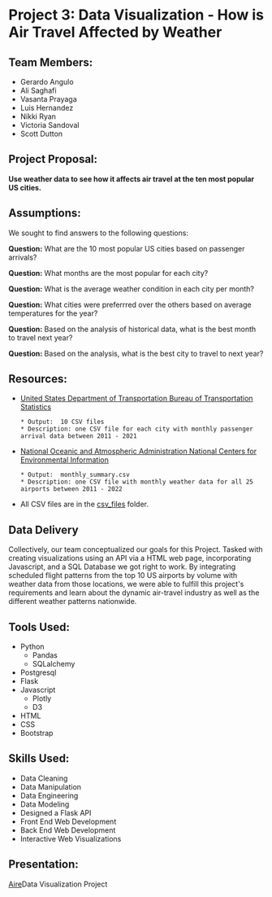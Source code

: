 # Project 3: Data Visualization - How is Air Travel Affected by Weather

## Team Members:
* Gerardo Angulo
* Ali Saghafi
* Vasanta Prayaga
* Luis Hernandez
* Nikki Ryan
* Victoria Sandoval
* Scott Dutton

## Project Proposal:

**Use weather data to see how it affects air travel at the ten most popular US cities.**

## Assumptions:

We sought to find answers to the following questions:

  **Question:** What are the 10 most popular US cities based on passenger arrivals?
  
  **Question:** What months are the most popular for each city?

  **Question:** What is the average weather condition in each city per month?

  **Question:** What cities were preferrred over the others based on average temperatures for the year?

  **Question:** Based on the analysis of historical data, what is the best month to travel next year?

  **Question:** Based on the analysis, what is the best city to travel to next year?

  ## Resources:

  * [United States Department of Transportation Bureau of Transportation Statistics](https://www.transtats.bts.gov/Data_Elements.aspx?Data=1)

  		* Output:  10 CSV files
  		* Description: one CSV file for each city with monthly passenger arrival data between 2011 - 2021 

  * [National Oceanic and Atmospheric Administration National Centers for Environmental Information](https://www.ncdc.noaa.gov/cdo-web/search)

  		* Output:  monthly_summary.csv 
  		* Description: one CSV file with monthly weather data for all 25 airports between 2011 - 2022

  * All CSV files are in the [csv_files](csv_files) folder.

## Data Delivery

Collectively, our team conceptualized our goals for this Project. Tasked with creating visualizations using an API via a HTML web page, incorporating Javascript, and a SQL Database we got right to work. By integrating scheduled flight patterns from the top 10 US airports by volume with weather data from those locations, we were able to fulfill this project's requirements and learn about the dynamic air-travel industry as well as the different weather patterns nationwide.

## Tools Used:
* Python
  * Pandas
  * SQLalchemy
* Postgresql
* Flask
* Javascript
  * Plotly
  * D3
* HTML
* CSS
* Bootstrap

## Skills Used:
* Data Cleaning
* Data Manipulation
* Data Engineering
* Data Modeling
* Designed a Flask API
* Front End Web Development
* Back End Web Development
* Interactive Web Visualizations

## Presentation:

[Aire](https://docs.google.com/presentation/d/1o3HwyOUJcYEHlOr2OknAgp9Qowi_c-ITvy0qvrIAezI/edit?usp=sharing)Data Visualization Project


  